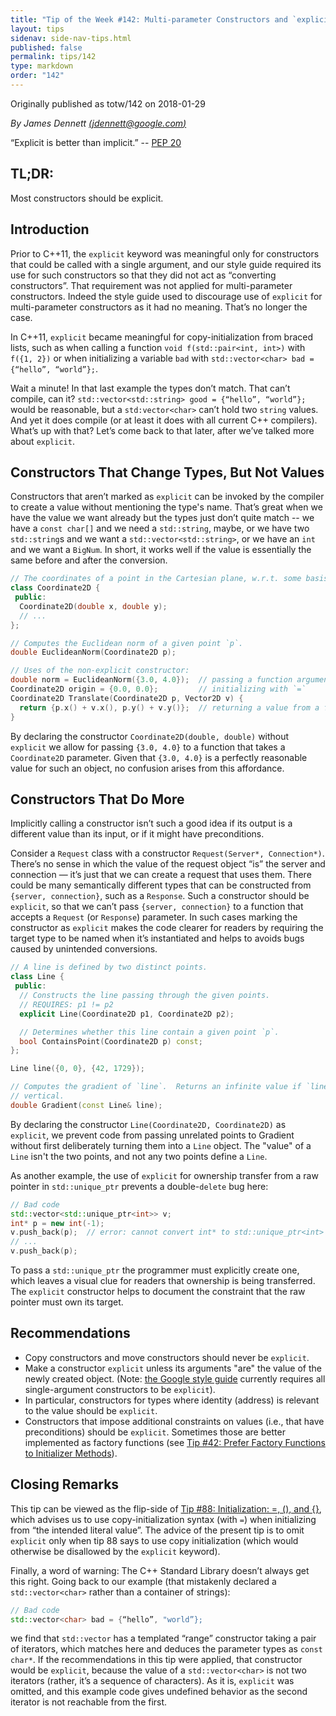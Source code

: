 ```yaml
---
title: "Tip of the Week #142: Multi-parameter Constructors and `explicit`"
layout: tips
sidenav: side-nav-tips.html
published: false
permalink: tips/142
type: markdown
order: "142"
---
```


Originally published as totw/142 on 2018-01-29

*By James Dennett [(jdennett@google.com)](mailto:jdennett@google.com)*

“Explicit is better than implicit.” -- [PEP
20](https://www.python.org/dev/peps/pep-0020/)

## TL;DR:

Most constructors should be explicit.

## Introduction

Prior to C++11, the `explicit` keyword was meaningful only for constructors that
could be called with a single argument, and our style guide required its use for
such constructors so that they did not act as “converting constructors”. That
requirement was not applied for multi-parameter constructors. Indeed the style
guide used to discourage use of `explicit` for multi-parameter constructors as
it had no meaning. That’s no longer the case.

In C++11, `explicit` became meaningful for copy-initialization from braced
lists, such as when calling a function `void f(std::pair<int, int>)` with
`f({1, 2})` or when initializing a variable `bad` with
`std::vector<char> bad = {“hello”, “world”};`.

Wait a minute! In that last example the types don’t match. That can’t compile,
can it? `std::vector<std::string> good = {“hello”, “world”};` would be reasonable,
but a `std:vector<char>` can’t hold two `string` values. And yet it does compile
(or at least it does with all current C++ compilers). What’s up with that? Let’s
come back to that later, after we’ve talked more about `explicit`.

## Constructors That Change Types, But Not Values

Constructors that aren’t marked as `explicit` can be invoked by the compiler to
create a value without mentioning the type's name. That’s great when we have the
value we want already but the types just don’t quite match -- we have a `const
char[]` and we need a `std::string`, maybe, or we have two `std::string`s and
we want a `std::vector<std::string>`, or we have an `int` and we want a `BigNum`.
In short, it works well if the value is essentially the same before and after
the conversion.

```c++
// The coordinates of a point in the Cartesian plane, w.r.t. some basis.
class Coordinate2D {
 public:
  Coordinate2D(double x, double y);
  // ...
};

// Computes the Euclidean norm of a given point `p`.
double EuclideanNorm(Coordinate2D p);

// Uses of the non-explicit constructor:
double norm = EuclideanNorm({3.0, 4.0});  // passing a function argument
Coordinate2D origin = {0.0, 0.0};         // initializing with `=`
Coordinate2D Translate(Coordinate2D p, Vector2D v) {
  return {p.x() + v.x(), p.y() + v.y()};  // returning a value from a function
}
```

By declaring the constructor `Coordinate2D(double, double)` without `explicit`
we allow for passing `{3.0, 4.0}` to a function that takes a `Coordinate2D`
parameter. Given that `{3.0, 4.0}` is a perfectly reasonable value for such an
object, no confusion arises from this affordance.

## Constructors That Do More

Implicitly calling a constructor isn’t such a good idea if its output is a
different value than its input, or if it might have preconditions.

Consider a `Request` class with a constructor `Request(Server*, Connection*)`.
There’s no sense in which the value of the request object “is” the server and
connection — it’s just that we can create a request that uses them. There could
be many semantically different types that can be constructed from `{server,
connection}`, such as a `Response`. Such a constructor should be `explicit`, so
that we can’t pass `{server, connection}` to a function that accepts a `Request`
(or `Response`) parameter. In such cases marking the constructor as `explicit`
makes the code clearer for readers by requiring the target type to be named when
it’s instantiated and helps to avoids bugs caused by unintended conversions.

```c++
// A line is defined by two distinct points.
class Line {
 public:
  // Constructs the line passing through the given points.
  // REQUIRES: p1 != p2
  explicit Line(Coordinate2D p1, Coordinate2D p2);

  // Determines whether this line contain a given point `p`.
  bool ContainsPoint(Coordinate2D p) const;
};

Line line({0, 0}, {42, 1729});

// Computes the gradient of `line`.  Returns an infinite value if `line` is
// vertical.
double Gradient(const Line& line);
```

By declaring the constructor `Line(Coordinate2D, Coordinate2D)` as `explicit`,
we prevent code from passing unrelated points to Gradient without first
deliberately turning them into a `Line` object. The "value" of a `Line` isn't
the two points, and not any two points define a `Line`.

As another example, the use of `explicit` for ownership transfer from a raw
pointer in `std::unique_ptr` prevents a double-`delete` bug here:

```c++
// Bad code
std::vector<std::unique_ptr<int>> v;
int* p = new int(-1);
v.push_back(p);  // error: cannot convert int* to std::unique_ptr<int>
// ...
v.push_back(p);
```

To pass a `std::unique_ptr` the programmer must explicitly create one, which
leaves a visual clue for readers that ownership is being transferred. The
`explicit` constructor helps to document the constraint that the raw pointer
must own its target.

## Recommendations

*   Copy constructors and move constructors should never be `explicit`.
*   Make a constructor `explicit` unless its arguments "are" the value of the
    newly created object. (Note:
    [the Google style guide](https://google.github.io/styleguide/cppguide.html)
    currently requires all single-argument constructors to be `explicit`).
*   In particular, constructors for types where identity (address) is relevant
    to the value should be `explicit`.
*   Constructors that impose additional constraints on values (i.e., that have
    preconditions) should be `explicit`. Sometimes those are better implemented
    as factory functions (see
    [Tip #42: Prefer Factory Functions to Initializer Methods](/tips/42)).

## Closing Remarks

This tip can be viewed as the flip-side of
[Tip #88: Initialization: =, (), and {}](/tips/88#best-practices-for-initialization ),
which advises us to use copy-initialization syntax (with `=`) when initializing
from “the intended literal value”. The advice of the present tip is to omit
`explicit` only when tip 88 says to use copy initialization (which would
otherwise be disallowed by the `explicit` keyword).

Finally, a word of warning: The C++ Standard Library doesn’t always get this
right. Going back to our example (that mistakenly declared a `std::vector<char>`
rather than a container of strings):

```c++
// Bad code
std::vector<char> bad = {“hello”, "world”};
```

we find that `std::vector` has a templated “range” constructor taking a pair of
iterators, which matches here and deduces the parameter types as `const char*`.
If the recommendations in this tip were applied, that constructor would be
`explicit`, because the value of a `std::vector<char>` is not two iterators
(rather, it’s a sequence of characters). As it is, `explicit` was omitted, and
this example code gives undefined behavior as the second iterator is not
reachable from the first.